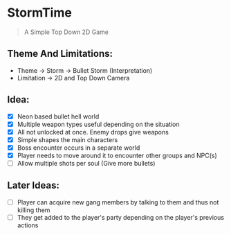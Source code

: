 # StormTime
> A Simple Top Down 2D Game

## Theme And Limitations:
- Theme -> Storm -> Bullet Storm (Interpretation)
- Limitation -> 2D and Top Down Camera

## Idea:
- [X] Neon based bullet hell world
- [X] Multiple weapon types useful depending on the situation
- [X] All not unlocked at once. Enemy drops give weapons
- [X] Simple shapes the main characters
- [X] Boss encounter occurs in a separate world
- [X] Player needs to move around it to encounter other groups and NPC(s)
- [ ] Allow multiple shots per soul (Give more bullets)

## Later Ideas:
- [ ] Player can acquire new gang members by talking to them and thus not killing them
- [ ] They get added to the player's party depending on the player's previous actions

